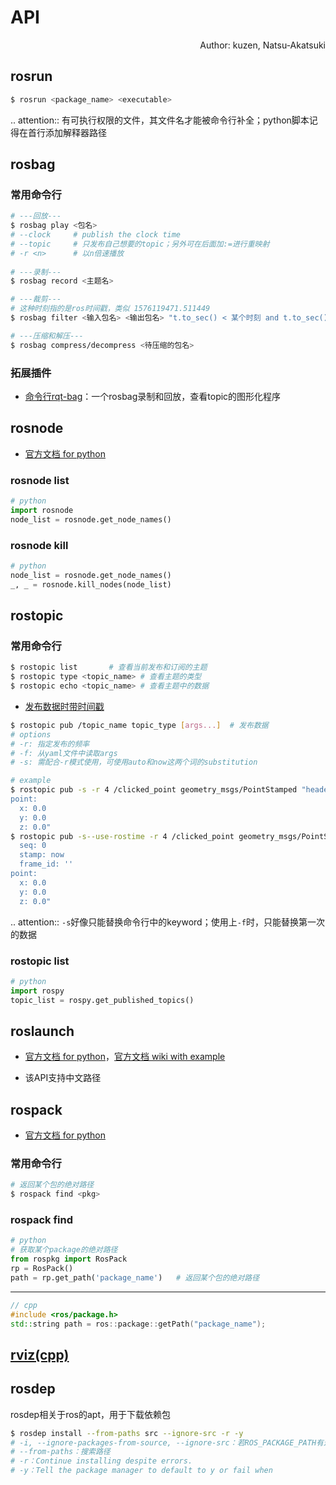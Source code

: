 # API

<p align="right">Author: kuzen, Natsu-Akatsuki</p>

## rosrun

```bash
$ rosrun <package_name> <executable>
```

.. attention:: 有可执行权限的文件，其文件名才能被命令行补全；python脚本记得在首行添加解释器路径

## rosbag

### 常用命令行

```bash
# ---回放---
$ rosbag play <包名>  
# --clock     # publish the clock time
# --topic     # 只发布自己想要的topic；另外可在后面加:=进行重映射
# -r <n>      # 以n倍速播放
  
# ---录制---
$ rosbag record <主题名> 

# ---裁剪---
# 这种时刻指的是ros时间戳，类似 1576119471.511449
$ rosbag filter <输入包名> <输出包名> "t.to_sec() < 某个时刻 and t.to_sec() > 某个时刻"

# ---压缩和解压---
$ rosbag compress/decompress <待压缩的包名>
```

### 拓展插件

* [命令行rqt-bag](http://wiki.ros.org/rqt_bag)：一个rosbag录制和回放，查看topic的图形化程序

## rosnode

* [官方文档 for python](http://docs.ros.org/en/hydro/api/rosnode/html/)

### rosnode list

```python
# python
import rosnode
node_list = rosnode.get_node_names()
```

### rosnode kill

```python
# python
node_list = rosnode.get_node_names()
_, _ = rosnode.kill_nodes(node_list)
```

## rostopic

### 常用命令行

```bash
$ rostopic list       # 查看当前发布和订阅的主题
$ rostopic type <topic_name> # 查看主题的类型
$ rostopic echo <topic_name> # 查看主题中的数据
```

* [发布数据时带时间戳](http://wiki.ros.org/ROS/YAMLCommandLine#Headers.2Ftimestamps)

```bash
$ rostopic pub /topic_name topic_type [args...]  # 发布数据
# options
# -r: 指定发布的频率
# -f: 从yaml文件中读取args
# -s: 需配合-r模式使用，可使用auto和now这两个词的substitution

# example
$ rostopic pub -s -r 4 /clicked_point geometry_msgs/PointStamped "header: auto  
point:
  x: 0.0
  y: 0.0
  z: 0.0"
$ rostopic pub -s--use-rostime -r 4 /clicked_point geometry_msgs/PointStamped "header:
  seq: 0
  stamp: now
  frame_id: ''
point:
  x: 0.0
  y: 0.0
  z: 0.0"
```

.. attention::  `-s`好像只能替换命令行中的keyword；使用上`-f`时，只能替换第一次的数据

### rostopic list

```python
# python
import rospy
topic_list = rospy.get_published_topics()
```

## roslaunch

* [官方文档 for python](http://docs.ros.org/en/kinetic/api/roslaunch/html/index.html)，[官方文档 wiki with example](http://wiki.ros.org/roslaunch/API%20Usage)

* 该API支持中文路径

## rospack

* [官方文档 for python](http://docs.ros.org/en/independent/api/rospkg/html/python_api.html)

### 常用命令行

```bash
# 返回某个包的绝对路径
$ rospack find <pkg>
```

### rospack find

```python
# python
# 获取某个package的绝对路径
from rospkg import RosPack
rp = RosPack()
path = rp.get_path('package_name')   # 返回某个包的绝对路径
```

---

```c++
// cpp
#include <ros/package.h>
std::string path = ros::package::getPath("package_name"); 
```

## [rviz(cpp)](http://docs.ros.org/en/jade/api/rviz/html/c++/classrviz_1_1VisualizationFrame.html#a76773514f60d7abbc5db8bd590acd79c)

## rosdep

rosdep相关于ros的apt，用于下载依赖包

```bash
$ rosdep install --from-paths src --ignore-src -r -y
# -i, --ignore-packages-from-source, --ignore-src：若ROS_PACKAGE_PATH有这个包，则不rosdep安装
# --from-paths：搜索路径
# -r：Continue installing despite errors.
# -y：Tell the package manager to default to y or fail when
```
